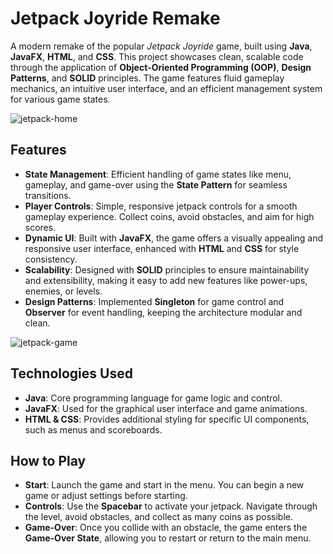 # Jetpack Joyride Remake

A modern remake of the popular *Jetpack Joyride* game, built using **Java**, **JavaFX**, **HTML**, and **CSS**. This project showcases clean, scalable code through the application of **Object-Oriented Programming (OOP)**, **Design Patterns**, and **SOLID** principles. The game features fluid gameplay mechanics, an intuitive user interface, and an efficient management system for various game states.

![jetpack-home](https://github.com/user-attachments/assets/7ba10efb-ff5d-4a5a-83a5-a10c1a366016)

## Features

- **State Management**: Efficient handling of game states like menu, gameplay, and game-over using the **State Pattern** for seamless transitions.
- **Player Controls**: Simple, responsive jetpack controls for a smooth gameplay experience. Collect coins, avoid obstacles, and aim for high scores.
- **Dynamic UI**: Built with **JavaFX**, the game offers a visually appealing and responsive user interface, enhanced with **HTML** and **CSS** for style consistency.
- **Scalability**: Designed with **SOLID** principles to ensure maintainability and extensibility, making it easy to add new features like power-ups, enemies, or levels.
- **Design Patterns**: Implemented **Singleton** for game control and **Observer** for event handling, keeping the architecture modular and clean.

![jetpack-game](https://github.com/user-attachments/assets/ee1fc181-7775-44a2-8368-49a8b072a484)

## Technologies Used

- **Java**: Core programming language for game logic and control.
- **JavaFX**: Used for the graphical user interface and game animations.
- **HTML & CSS**: Provides additional styling for specific UI components, such as menus and scoreboards.

## How to Play

- **Start**: Launch the game and start in the menu. You can begin a new game or adjust settings before starting.
- **Controls**: Use the **Spacebar** to activate your jetpack. Navigate through the level, avoid obstacles, and collect as many coins as possible.
- **Game-Over**: Once you collide with an obstacle, the game enters the **Game-Over State**, allowing you to restart or return to the main menu.

